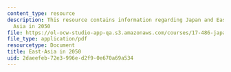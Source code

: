 ```yaml
---
content_type: resource
description: This resource contains information regarding Japan and East Asian Security:East
  Asia in 2050
file: https://ol-ocw-studio-app-qa.s3.amazonaws.com/courses/17-486-japan-and-east-asian-security-fall-2016/2daeefeb72e3996ed2f90e670a69a534_MIT17_486F16_EastAsia2050.pdf
file_type: application/pdf
resourcetype: Document
title: East-Asia in 2050
uid: 2daeefeb-72e3-996e-d2f9-0e670a69a534
---
```

